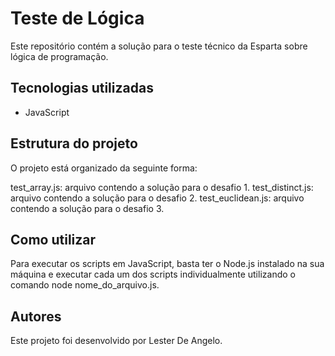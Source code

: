 # Teste de Lógica
Este repositório contém a solução para o teste técnico da Esparta sobre lógica de programação.

## Tecnologias utilizadas
- JavaScript

## Estrutura do projeto
O projeto está organizado da seguinte forma:

test_array.js: arquivo contendo a solução para o desafio 1.
test_distinct.js: arquivo contendo a solução para o desafio 2.
test_euclidean.js: arquivo contendo a solução para o desafio 3.

## Como utilizar
Para executar os scripts em JavaScript, basta ter o Node.js instalado na sua máquina e executar cada um dos scripts individualmente utilizando o comando node nome_do_arquivo.js.

## Autores
Este projeto foi desenvolvido por Lester De Angelo.
